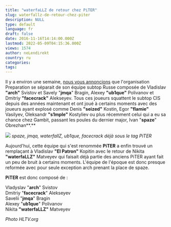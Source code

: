 ```yaml
---
title: "waterfaLLZ de retour chez PiTER"
slug: waterfallz-de-retour-chez-piter
description: NULL
type: default
language: fr
draft: false
date: 2016-11-16T14:14:00.000Z
lastmod: 2022-05-09T04:15:36.000Z
views: 1574
author: neLendirekt
country: ru
categories:
tags:
---
```

Il y a environ une semaine, [nous vous annoncions](/fr/flash/preparation-libere-arch-ub1que-and-co/50) que l'organisation Preparation se séparait de son équipe subtop Russe composée de Vladislav **"arch"** Svistov et Savely "**jmqa**" Bragin, Alexey **"ub1que"** Polivanov et Dmitriy **"facecrack"** Alekseyev. Tous ces joueurs squattent le subtop CIS depuis des années maintenant et ont joué à certains moments avec des joueurs ayant explosé comme Denis **"seized"** Kostin, Egor **"flamie"** Vasilyev, Oleksandr **"s1mple"** Kostyliev ou plus récemment celui qui a eu sa chance chez Gambit, passant les poules du dernier major, Ivan "**spaze**" Obrezhan**.**

**![](/storage/images/582c69212ae4d_14477497744204jpeg)** 
_spaze, jmqa, waterfallZ, ub1que, facecrack déjà sous le tag PiTER_

Aujourd'hui, cette équipe qui s'est renommée **PiTER** a enfin trouvé un remplaçant à Vladislav **"El Patron"** Kopitin avec le retour de Nikita **"waterfaLLZ"** Matveyev qui faisait déjà partie des anciens PiTER ayant fait un peu de bruit à certains moments. L'équipe de l'époque est donc presque reformée avec pour seule exception arch prenant la place de spaze. 

**PiTER** est donc composé de : 

Vladyslav "**arch**" Svistov  
Dmitriy "**facecrack**" Alekseyev  
Savelii "**jmqa**" Bragin  
Alexey "**ub1que**" Polivanov  
Nikita **"waterfaLLZ"** Matveyev

_Photo HLTV.org_
